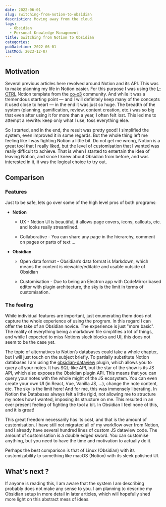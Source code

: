 ```yaml
---
date: 2022-06-01
slug: switching-from-notion-to-obsidian
description: Moving away from the cloud.
tags:
  - Obsidian
  - Personal Knowledge Management
title: Switching from Notion to Obsidian
categories:
pubDatetime: 2022-06-01
lastMod: 2023-12-07
---
```


## Motivation

Several previous articles here revolved around Notion and its API. This was to make planning my life in Notion easier. For this purpose I was using the [L-CTRL](https://toolbox.co-x3.com/product/l-ctrl) Notion template from the [co-x3](https://join.co-x3.com/) community. And while it was a tremendous starting point — and I will definitely keep many of the concepts it used close to heart — in the end it was just so huge. The breadth of the system (planning, gamification, review, content creation, etc.) was so big that even after using it for more than a year, I often felt lost. This led me to attempt a rewrite: keep only what I use, toss everything else.

So I started, and in the end, the result was pretty good! I simplified the system, even improved it in some regards. But the whole thing left me feeling like I was fighting Notion a little bit. Do not get me wrong, Notion is a great tool that I really liked, but the level of customisation that I wanted was really difficult to achieve. That is when I started to entertain the idea of leaving Notion, and since I knew about Obsidian from before, and was interested in it, it was the logical choice to try out.

## Comparison

### Features

Just to be safe, lets go over some of the high level pros of both programs:

- **Notion**

  - UX - Notion UI is beautiful, it allows page covers, icons, callouts, etc. and looks really streamlined.

  - Collaborative - You can share any page in the hierarchy, comment on pages or parts of text ...

- **Obsidian**

  - Open data format - Obsidian’s data format is Markdown, which means the content is viewable/editable and usable outside of Obsidian

  - Customisation - Due to being an Electron app with CodeMirror based editor with plugin architecture, the sky is the limit in terms of customisation.

### The feeling

While individual features are important, just enumerating them does not capture the whole experience of using the program. In this regard I can offer the take of an Obsidian novice. The experience is just "more basic". The reality of everything being a markdown file simplifies a lot of things, and while I expected to miss Notions sleek blocks and UI, this does not seem to be the case yet.

The topic of alternatives to Notion’s databases could take a whole chapter, but I will just touch on the subject briefly. To partially substitute Notion databases I am using the [obsidian-dataview](https://github.com/blacksmithgu/obsidian-dataview) plugin, which allows you to query all your notes. It has SQL-like API, but the star of the show is its JS API, which also exposes the Obsidian plugin API. This means that you can query your notes with the whole might of the JS ecosystem. You can even create your own UI (in React, Vue, Vanilla JS, ...), change the note content, etc. The sky is the limit here! And for me, this was immensely liberating. In Notion the Databases always felt a little rigid, not allowing me to structure my notes how I wanted, imposing its structure on me. This resulted in an ever present feeling of fighting the tool a bit. In Obsidian I feel none of this, and it is great!

This great freedom necessarily has its cost, and that is the amount of customisation. I have still not migrated all of my workflow over from Notion, and I already have several hundred lines of custom JS dataview code. The amount of customisation is a double edged sword. You can customise anything, but you need to have the time and motivation to actually do it.

Perhaps the best comparison is that of Linux (Obsidian) with its customizability to something like macOS (Notion) with its sleek polished UI.

## What's next ?

If anyone is reading this, I am aware that the system I am describing probably does not make any sense to you. I am planning to describe my Obsidian setup in more detail in later articles, which will hopefully shed more light on this abstract mess of ideas.
